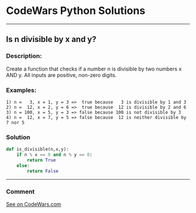 # CodeWars Python Solutions

---

## Is n divisible by x and y?


### Description:

Create a function that checks if a number n is divisible by two numbers x AND y. All inputs are positive, non-zero digits.

### Examples:

```
1) n =   3, x = 1, y = 3 =>  true because   3 is divisible by 1 and 3
2) n =  12, x = 2, y = 6 =>  true because  12 is divisible by 2 and 6
3) n = 100, x = 5, y = 3 => false because 100 is not divisible by 3
4) n =  12, x = 7, y = 5 => false because  12 is neither divisible by 7 nor 5
```

### Solution


```python
def is_divisible(n,x,y):
    if n % x == 0 and n % y == 0:
        return True
    else:
        return False
```

---
### Comment



[See on CodeWars.com](https://www.codewars.com/users/ITRonin)
